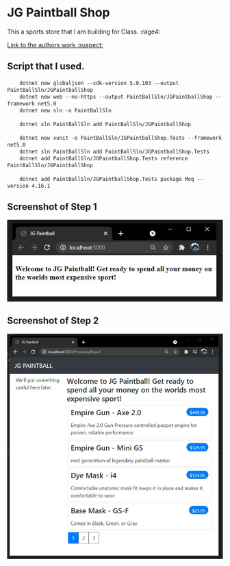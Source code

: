 # JG Paintball Shop
This a sports store that I am building for Class. :rage4:

[Link to the authors work :suspect:](https://www.apress.com/gp/book/9781484254394)


## Script that I used.
```
    dotnet new globaljson --sdk-version 5.0.103 --output PaintBallSln/JGPaintballShop
    dotnet new web --no-https --output PaintBallSln/JGPaintballShop --framework net5.0
    dotnet new sln -o PaintBallSln

    dotnet sln PaintBallSln add PaintBallSln/JGPaintballShop 

    dotnet new xunit -o PaintBallSln/JGPaintballShop.Tests --framework net5.0
    dotnet sln PaintBallSln add PaintBallSln/JGPaintballShop.Tests 
    dotnet add PaintBallSln/JGPaintballShop.Tests reference PaintBallSln/JGPaintballShop 

    dotnet add PaintBallSln/JGPaintballShop.Tests package Moq --version 4.16.1
```


## Screenshot of Step 1
![Step 1](https://github.com/jonathan-f-gomez/JG-Paintball-Shop/blob/master/Screenshots/Step1.JPG)

## Screenshot of Step 2
![Step 1](https://github.com/jonathan-f-gomez/JG-Paintball-Shop/blob/master/Screenshots/Step2.JPG)